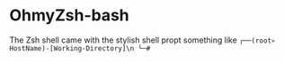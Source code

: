 # OhmyZsh-bash
The Zsh shell came with the stylish shell propt something like `┌──(root💀HostName)-[Working-Directory]\n
└─# `
